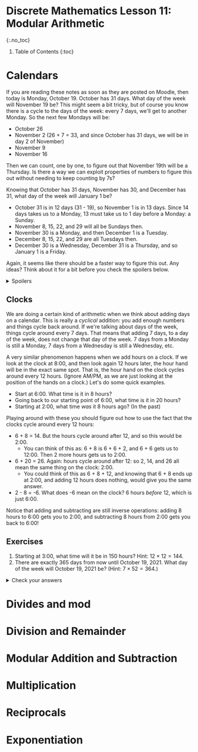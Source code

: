 # Discrete Mathematics Lesson 11: Modular Arithmetic
{:.no_toc}

1. Table of Contents
{:toc}

# Calendars

If you are reading these notes as soon as they are posted on Moodle, then today is Monday, October 19. October has 31 days. What day of the week will November 19 be? This might seem a bit tricky, but of course you know there is a cycle to the days of the week: every 7 days, we'll get to another Monday. So the next few Mondays will be:

* October 26
* November 2 (26 + 7 = 33, and since October has 31 days, we will be in day 2 of November)
* November 9
* November 16

Then we can count, one by one, to figure out that November 19th will be a Thursday. Is there a way we can exploit properties of numbers to figure this out without needing to keep counting by 7s?

Knowing that October has 31 days, November has 30, and December has 31, what day of the week will January 1 be?

* October 31 is in 12 days (31 - 19), so November 1 is in 13 days. Since 14 days takes us to a Monday, 13 must take us to 1 day before a Monday: a Sunday.
* November 8, 15, 22, and 29 will all be Sundays then.
* November 30 is a Monday, and then December 1 is a Tuesday.
* December 8, 15, 22, and 29 are all Tuesdays then.
* December 30 is a Wednesday, December 31 is a Thursday, and so January 1 is a Friday.

Again, it seems like there should be a faster way to figure this out. Any ideas? Think about it for a bit before you check the spoilers below.

<details>
<summary>Spoilers</summary>

<p>There are 13 + 30 + 31 = 74 days until January 1. We know that we just need to keep counting by 7s and see how many days are left over. That is: if we count by 7s, we get that in 70 days, it's a Monday again. Then we'd need to count 4 more!</p>

<p>In other words: we know that $74 \div 7 = 10$, remainder $4$. 4 days after a Monday is a Friday.</p>
</details>

## Clocks

We are doing a certain kind of arithmetic when we think about adding days on a calendar. This is really a *cyclical* addition: you add enough numbers and things cycle back around. If we're talking about days of the week, things cycle around every 7 days. That means that adding 7 days, to a day of the week, does not change that day of the week. 7 days from a Monday is still a Monday, 7 days from a Wednesday is still a Wednesday, etc.

A very similar phenomenon happens when we add hours on a clock. If we look at the clock at 8:00, and then look again 12 hours later, the hour hand will be in the exact same spot. That is, the hour hand on the clock cycles around every 12 hours. (Ignore AM/PM, as we are just looking at the position of the hands on a clock.) Let's do some quick examples.

* Start at 6:00. What time is it in 8 hours?
* Going back to our starting point of 6:00, what time is it in 20 hours?
* Starting at 2:00, what time *was* it 8 hours ago? (In the past)

Playing around with these you should figure out how to use the fact that the clocks cycle around every 12 hours:

* 6 + 8 = 14. But the hours cycle around after 12, and so this would be 2:00.
  * You can think of this as: 6 + 8 is 6 + 6 + 2, and 6 + 6 gets us to 12:00. Then 2 more hours gets us to 2:00.
* 6 + 20 = 26. Again: hours cycle around after 12: so 2, 14, and 26 all mean the same thing on the clock: 2:00.
  * You could think of this as 6 + 8 + 12, and knowing that 6 + 8 ends up at 2:00, and adding 12 hours does nothing, would give you the same answer.
* 2 - 8 = -6. What does -6 mean on the clock? 6 hours *before* 12, which is just 6:00.

Notice that adding and subtracting are still inverse operations: adding 8 hours to 6:00 gets you to 2:00, and subtracting 8 hours from 2:00 gets you back to 6:00!

## Exercises

1. Starting at 3:00, what time will it be in 150 hours? Hint: $12 \times 12 = 144$.
2. There are exactly 365 days from now until October 19, 2021. What day of the week will October 19, 2021 be? (Hint: $7 \times 52 = 364$.)

<details>
<summary>Check your answers</summary>
<ol>
<li>Since the clock will be at 3:00 every 12 hours, then in 144 hours it will be 3:00. So 6 more hours later it will be <strong>9:00</strong>.</li>
<li>October 19, 2020 is a Monday. Adding 364 days stays on a Monday, since that's a multiple of 7. So adding 365 will make that a <strong>Tuesday</strong>.</li>
</ol>
</details>

# Divides and mod

# Division and Remainder

# Modular Addition and Subtraction

# Multiplication

# Reciprocals

# Exponentiation
